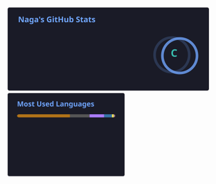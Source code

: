  <a href="https://github.com/anuraghazra/github-readme-stats?tab=readme-ov-file#github-stats-card&hide_rank=true" style="display: inline-block;">
    <img src="assets/stats.svg" alt="Github Stats" height="195px" />
  </a>
  
  <a href="https://github.com/anuraghazra/github-readme-stats?tab=readme-ov-file#top-languages-card" style="display: inline-block;">
    <img src="assets/top-langs.svg" alt="Most Used Languages" height="195px" />
  </a>
